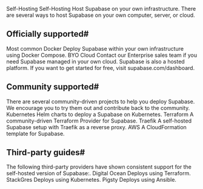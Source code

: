 Self-Hosting
Self-Hosting
Host Supabase on your own infrastructure.
There are several ways to host Supabase on your own computer, server, or cloud.
## Officially supported#
Most common
Docker
Deploy Supabase within your own infrastructure using Docker Compose.
BYO Cloud
Contact our Enterprise sales team if you need Supabase managed in your own cloud.
Supabase is also a hosted platform. If you want to get started for free, visit supabase.com/dashboard.
## Community supported#
There are several community-driven projects to help you deploy Supabase. We encourage you to try them out and contribute back to the community.
Kubernetes
Helm charts to deploy a Supabase on Kubernetes.
Terraform
A community-driven Terraform Provider for Supabase.
Traefik
A self-hosted Supabase setup with Traefik as a reverse proxy.
AWS
A CloudFormation template for Supabase.
## Third-party guides#
The following third-party providers have shown consistent support for the self-hosted version of Supabase:.
Digital Ocean
Deploys using Terraform.
StackGres
Deploys using Kubernetes.
Pigsty
Deploys using Ansible.
